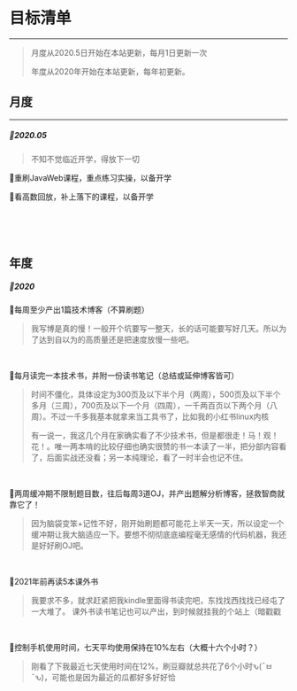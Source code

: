 # 目标清单

----

> 月度从2020.5日开始在本站更新，每月1日更新一次
>
> 年度从2020年开始在本站更新，每年初更新。



 

## 月度

-----

##### :small_red_triangle_down:2020.05

> 不知不觉临近开学，得放下一切

:small_blue_diamond:重刷JavaWeb课程，重点练习实操，以备开学

:small_blue_diamond:看高数回放，补上落下的课程，以备开学

<br>

<br>

<br>

## 年度

##### :small_red_triangle_down:2020

:small_blue_diamond:每周至少产出1篇技术博客（不算刷题）

> 我写博是真的慢！一般开个坑要写一整天，长的话可能要写好几天。所以为了达到自以为的高质量还是把速度放慢一些吧。

<br>

:small_blue_diamond:每月读完一本技术书，并附一份读书笔记（总结或延伸博客皆可）

> 时间不僵化，具体设定为300页及以下半个月（两周），500页及以下半个多月（三周），700页及以下一个月（四周），一千两百页以下两个月（八周）。不过一千多我基本就拿来当工具书了，比如我的小红书linux内核 
>
> 有一说一，我这几个月在家确实看了不少技术书，但是都很走！马！观！花！。唯一两本啃的比较仔细也确实很赞的书一本读了一半，把分部内容看了，后面实战还没看；另一本纯理论，看了一时半会也记不住。

<br>

:small_blue_diamond:两周缓冲期不限制题目数，往后每周3道OJ，并产出题解分析博客，拯救智商就靠它了！

> 因为脑袋变笨+记性不好，刚开始刷题都可能花上半天一天，所以设定一个缓冲期让我大脑适应一下。要想不彻彻底底编程毫无感情的代码机器，我还是好好刷OJ吧。 

<br>

:small_blue_diamond:2021年前再读5本课外书

> 我要求不多，就求赶紧把我kindle里面得书读完吧，东找找西找找已经屯了一大堆了。
> 课外书读书笔记也可以产出，到时候就挂我的个站上（暗戳戳 

<br>

:small_blue_diamond:控制手机使用时间，七天平均使用保持在10%左右（大概十六个小时？）

> 刚看了下我最近七天使用时间在12%，刷豆瓣就总共花了6个小时ԅ(¯ㅂ¯ԅ)，可能也是因为最近的瓜都好多好好恰   

<br>







